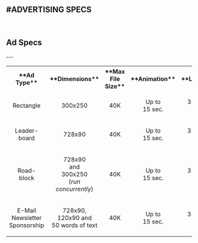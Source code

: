 
<!--Start: left side body-->
#ADVERTISING SPECS
---

<br />

<h2 class="ca">Ad Specs</h2>
---

<br />

<table align="center" width="99%" cellspacing="1" cellpadding="1" border="0" id="Table01">
<tr>
	<th>**Ad Type**</th>
	<th>**Dimensions**</th>
	<th>**Max File Size**</th>
	<th>**Animation**</th>
	<th>**Loops**</th>
</tr>
<tr>
	<td align="center"><p>Rectangle</p></td>
	<td align="center"><p>300x250</td>
	<td align="center"><p>40K</p></td>
	<td align="center"><p>Up to<br />15 sec.</p></td>
	<td align="center"><p>3 loops<br />max</p></td>
</tr>
<tr>
	<td align="center"><p>Leader-<br />board</p></td>
	<td align="center"><p>728x90</p></td>
	<td align="center"><p>40K</p></td>
	<td align="center"><p>Up to<br />15 sec.</p></td>
	<td align="center"><p>3 loops<br />max</p></td>
</tr>
<tr>
	<td align="center"><p>Road-<br />block</p></td>
	<td align="center"><p>728x90<br />and<br />300x250<br />(<i>run concurrently</i>)</p></td>
	<td align="center"><p>40K</p></td>
	<td align="center"><p>Up to<br />15 sec.</p></td>
	<td align="center"><p>3 loops<br />max</p></td>
</tr>
<tr>
	<td align="center"><p>E-Mail Newsletter Sponsorship</p></td>
	<td align="center"><p>728x90,<br />120x90 and<br />50 words of text</p></td>
	<td align="center"><p>40K</p></td>
	<td align="center"><p>Up to<br />15 sec.</p></td>
	<td align="center"><p>3 loops<br />max</p></td>
</tr>
</table>
